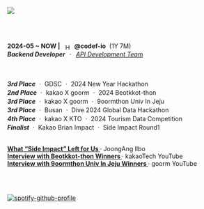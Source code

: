 <a href="https://github.com/h-beeen"><img src="https://ishan-rest.vercel.app/svg/banner/blackhole/Backend-Enthusiast"/></a>

<br>
<br>
<br>

<div>
  <span><strong>2024-05 ~ NOW |</strong>&nbsp;&nbsp;</span>
    <img 
      src="https://velog.velcdn.com/images/h-beeen/post/7b7f8734-5bb0-4e73-bb94-a03793cc5131/image.png"
      alt="Hectodata Logo"
      style="height: 13px; vertical-align: middle;"
    ><span>&nbsp;&nbsp;<strong>@codef-io</strong>&nbsp;&nbsp;(1Y 7M)<br>
    <i><strong>Backend Developer</strong>&nbsp;ㆍ&nbsp;
        <a href="https://www.hectocareers.co.kr/ko/peopleview-hd2" target="_blank" rel="noopener noreferrer">API Development Team</a></i>
</div>

<br>
<br>

<span><b><i>3rd Place</i></b>&nbsp;ㆍ&nbsp;GDSC&nbsp;ㆍ&nbsp;2024 New Year Hackathon</span><br>
<span><b><i>2nd Place</i></b>&nbsp;ㆍ&nbsp;kakao X goorm&nbsp;ㆍ&nbsp;2024 Beotkkot-thon</span><br>
<span><b><i>3rd Place</i></b>&nbsp;ㆍ&nbsp;kakao X goorm&nbsp;ㆍ&nbsp;9oormthon Univ In Jeju</span><br>
<span><b><i>3rd Place</i></b>&nbsp;ㆍ&nbsp;Busan&nbsp;ㆍ&nbsp;Dive 2024 Global Data Hackathon</span><br>
<span><b><i>4th Place</i></b>&nbsp;ㆍ&nbsp;kakao X KTO&nbsp;ㆍ&nbsp;2024 Tourism Data Competition</span><br>
<span><b><i>Finalist</i></b>&nbsp;ㆍ&nbsp;Kakao Brian Impact&nbsp;ㆍ&nbsp;Side Impact Round1</span><br>




<br>

<div>
  <div><strong><a href="https://www.thebutter.org/news/articleView.html?idxno=1108" target="_blank" rel="noopener noreferrer">
  What “Side Impact” Left for Us
  </a></strong> · JoongAng Ilbo</div>

  <div><strong><a href="https://www.youtube.com/watch?v=AqTSrinWXNs&t=96s" target="_blank" rel="noopener noreferrer">
  Interview with Beotkkot-thon Winners
  </a></strong> · kakaoTech YouTube</div>

  <div><strong><a href="https://www.youtube.com/watch?v=-tKYqBW6Vk8&t=238s" target="_blank" rel="noopener noreferrer">
  Interview with 9oormthon Univ In Jeju Winners
  </a></strong> · goorm YouTube</div>
</div>

<br><br>

[![spotify-github-profile](https://spotify-github-profile.kittinanx.com/api/view?uid=313lalke73baigombdb5mol7ouky&cover_image=true&theme=default&show_offline=false&background_color=121212&interchange=false&profanity=false)](https://github.com/kittinan/spotify-github-profile)